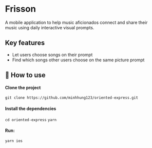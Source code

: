 # Frisson

A mobile application to help music aficionados connect and share their music using daily interactive visual prompts. 

## Key features
- Let users choose songs on their prompt
- Find which songs other users choose on the same picture prompt


## 🚀 How to use

#### Clone the project

`git clone https://github.com/minhhung123/oriented-express.git`

#### Install the dependencies

`cd oriented-express`
`yarn`

#### Run:

`yarn ios`


